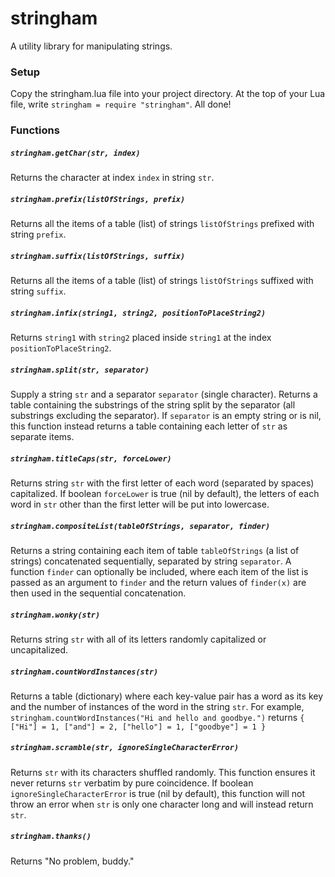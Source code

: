 # stringham
A utility library for manipulating strings.

### Setup
Copy the stringham.lua file into your project directory.
At the top of your Lua file, write `stringham = require "stringham"`.
All done!

### Functions
##### `stringham.getChar(str, index)`
Returns the character at index `index` in string `str`.

##### `stringham.prefix(listOfStrings, prefix)`
Returns all the items of a table (list) of strings `listOfStrings` prefixed with string `prefix`.

##### `stringham.suffix(listOfStrings, suffix)`
Returns all the items of a table (list) of strings `listOfStrings` suffixed with string `suffix`.

##### `stringham.infix(string1, string2, positionToPlaceString2)`
Returns `string1` with `string2` placed inside `string1` at the index `positionToPlaceString2`.

##### `stringham.split(str, separator)`
Supply a string `str` and a separator `separator` (single character). Returns a table containing the substrings of the string split by the separator (all substrings excluding the separator). If `separator` is an empty string or is nil, this function instead returns a table containing each letter of `str` as separate items.

##### `stringham.titleCaps(str, forceLower)`
Returns string `str` with the first letter of each word (separated by spaces) capitalized. If boolean `forceLower` is true (nil by default), the letters of each word in `str` other than the first letter will be put into lowercase.

##### `stringham.compositeList(tableOfStrings, separator, finder)`
Returns a string containing each item of table `tableOfStrings` (a list of strings) concatenated sequentially, separated by string `separator`. A function `finder` can optionally be included, where each item of the list is passed as an argument to `finder` and the return values of `finder(x)` are then used in the sequential concatenation.

##### `stringham.wonky(str)`
Returns string `str` with all of its letters randomly capitalized or uncapitalized.

##### `stringham.countWordInstances(str)`
Returns a table (dictionary) where each key-value pair has a word as its key and the number of instances of the word in the string `str`. For example, `stringham.countWordInstances("Hi and hello and goodbye.")` returns `{ ["Hi"] = 1, ["and"] = 2, ["hello"] = 1, ["goodbye"] = 1 }`

##### `stringham.scramble(str, ignoreSingleCharacterError)`
Returns `str` with its characters shuffled randomly. This function ensures it never returns `str` verbatim by pure coincidence. If boolean `ignoreSingleCharacterError` is true (nil by default), this function will not throw an error when `str` is only one character long and will instead return `str`.

##### `stringham.thanks()`
Returns "No problem, buddy."
